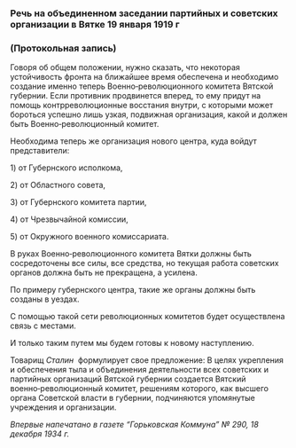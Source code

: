 ### Речь на объединенном заседании партийных и советских организации в Вятке 19 января 1919 г
### (Протокольная запись)

Говоря об общем положении, нужно сказать, что некоторая устойчивость фронта на ближайшее время обеспечена и необходимо создание именно теперь Военно‑революционного комитета Вятской губернии. Если противник продвинется вперед, то ему придут на помощь контрреволюционные восстания внутри, с которыми может бороться успешно лишь узкая, подвижная организация, какой и должен быть Военно‑революционный комитет.

Необходима теперь же организация нового центра, куда войдут представители:

1) от Губернского исполкома,

2) от Областного совета,

3) от Губернского комитета партии,

4) от Чрезвычайной комиссии,

5) от Окружного военного комиссариата.

В руках Военно‑революционного комитета Вятки должны быть сосредоточены все силы, все средства, но текущая работа советских органов должна быть не прекращена, а усилена.

По примеру губернского центра, такие же органы должны быть созданы в уездах.

С помощью такой сети революционных комитетов будет осуществлена связь с местами.

И только таким путем мы будем готовы к новому наступлению.

Товарищ _Сталин_  формулирует свое предложение: В целях укрепления и обеспечения тыла и объединения деятельности всех советских и партийных организаций Вятской губернии создается Вятский военно‑революционный комитет, решениям которого, как высшего органа Советской власти в губернии, подчиняются упомянутые учреждения и организации.

_Впервые напечатано в газете “Горьковская Коммуна” №_ _290, 18 декабря 1934_ _г._